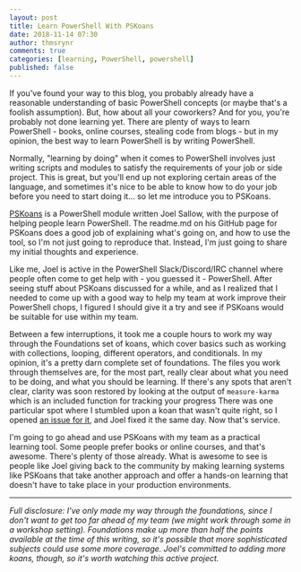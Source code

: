 ```yaml
---
layout: post
title: Learn PowerShell With PSKoans
date: 2018-11-14 07:30
author: thmsrynr
comments: true
categories: [learning, PowerShell, powershell]
published: false
---
```

If you've found your way to this blog, you probably already have a reasonable understanding of basic PowerShell concepts (or maybe that's a foolish assumption). But, how about all your coworkers? And for you, you're probably not done learning yet. There are plenty of ways to learn PowerShell - books, online courses, stealing code from blogs - but in my opinion, the best way to learn PowerShell is by writing PowerShell.

Normally, "learning by doing" when it comes to PowerShell involves just writing scripts and modules to satisfy the requirements of your job or side project. This is great, but you'll end up not exploring certain areas of the language, and sometimes it's nice to be able to know how to do your job before you need to start doing it... so let me introduce you to PSKoans.

<!--more-->

<a href="https://github.com/vexx32/PSKoans" target="_blank" rel="noopener">PSKoans</a> is a PowerShell module written Joel Sallow, with the purpose of helping people learn PowerShell. The readme.md on his GitHub page for PSKoans does a good job of explaining what's going on, and how to use the tool, so I'm not just going to reproduce that. Instead, I'm just going to share my initial thoughts and experience.

Like me, Joel is active in the PowerShell Slack/Discord/IRC channel where people often come to get help with - you guessed it - PowerShell. After seeing stuff about PSKoans discussed for a while, and as I realized that I needed to come up with a good way to help my team at work improve their PowerShell chops, I figured I should give it a try and see if PSKoans would be suitable for use within my team.

Between a few interruptions, it took me a couple hours to work my way through the Foundations set of koans, which cover basics such as working with collections, looping, different operators, and conditionals. In my opinion, it's a pretty darn complete set of foundations. The files you work through themselves are, for the most part, really clear about what you need to be doing, and what you should be learning. If there's any spots that aren't clear, clarity was soon restored by looking at the output of <code>measure-karma</code> which is an included function for tracking your progress There was one particular spot where I stumbled upon a koan that wasn't quite right, so I opened <a href="https://github.com/vexx32/PSKoans/issues/81" target="_blank" rel="noopener">an issue for it</a>, and Joel fixed it the same day. Now that's service.

I'm going to go ahead and use PSKoans with my team as a practical learning tool. Some people prefer books or online courses, and that's awesome. There's plenty of those already. What is awesome to see is people like Joel giving back to the community by making learning systems like PSKoans that take another approach and offer a hands-on learning that doesn't have to take place in your production environments.

<hr />

<em>Full disclosure: I've only made my way through the foundations, since I don't want to get too far ahead of my team (we might work through some in a workshop setting). Foundations make up more than half the points available at the time of this writing, so it's possible that more sophisticated subjects could use some more coverage. Joel's committed to adding more koans, though, so it's worth watching this active project.</em>
